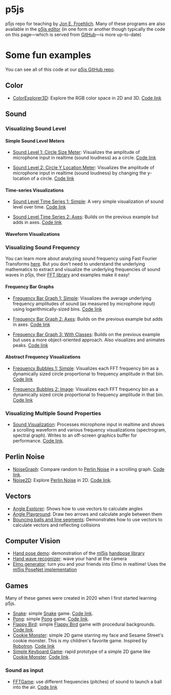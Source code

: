 # p5js
p5js repo for teaching by [Jon E. Froehlich](https://jonfroehlich.github.io/). Many of these programs are also available in the [p5js editor](https://editor.p5js.org/jonfroehlich/sketches) (in one form or another though typically the code on this page—which is served from [GitHub](https://github.com/makeabilitylab/p5js)—is more up-to-date)

# Some fun examples
You can see all of this code at our [p5js GitHub repo](https://github.com/makeabilitylab/p5js).

## Color

* [ColorExplorer3D](https://makeabilitylab.github.io/p5js/Color/ColorExplorer3D/): Explore the RGB color space in 2D and 3D. [Code link](https://github.com/makeabilitylab/p5js/tree/master/Color/ColorExplorer3D)

## Sound

### Visualizing Sound Level

#### Simple Sound Level Meters

* [Sound Level 1: Circle Size Meter](https://makeabilitylab.github.io/p5js/Sound/SoundLevel1-CircleSizeMeter): Visualizes the amplitude of microphone input in realtime (sound loudness) as a circle. [Code link](https://github.com/makeabilitylab/p5js/tree/master/Sound/SoundLevel1-CircleSizeMeter)

* [Sound Level 2: Circle Y Location Meter](https://makeabilitylab.github.io/p5js/Sound/SoundLevel2-CircleYLocationMeter): Visualizes the amplitude of microphone input in realtime (sound loudness) by changing the y-location of a circle. [Code link](https://github.com/makeabilitylab/p5js/tree/master/Sound/SoundLevel2-CircleYLocationMeter)

#### Time-series Visualizations

* [Sound Level Time Series 1: Simple](https://makeabilitylab.github.io/p5js/Sound/SoundLevelTimesSeries1-Simple): A very simple visualization of sound level over time. [Code link](https://github.com/makeabilitylab/p5js/tree/master/Sound/SoundLevelTimesSeries1-Simple)

* [Sound Level Time Series 2: Axes](https://makeabilitylab.github.io/p5js/Sound/SoundLevelTimesSeries2-Axes): Builds on the previous example but adds in axes. [Code link](https://github.com/makeabilitylab/p5js/tree/master/Sound/SoundLevelTimesSeries2-Axes)

#### Waveform Visualizations

### Visualizing Sound Frequency

You can learn more about analyzing sound frequency using Fast Fourier Transforms [here](https://makeabilitylab.github.io/physcomp/signals/frequency-analysis.html). But you don't need to understand the underlying mathematics to extract and visualize the underlying frequencies of sound waves in p5js, their [FFT library](https://p5js.org/reference/#/p5.FFT) and examples make it easy!

#### Frequency Bar Graphs

* [Frequency Bar Graph 1: Simple](https://makeabilitylab.github.io/p5js/Sound/FrequencyBarGraph1-Simple): Visualizes the average underlying frequency amplitudes of sound (as measured by microphone input) using logarithmically-sized bins. [Code link](https://github.com/makeabilitylab/p5js/tree/master/Sound/FrequencyBarGraph1-Simple)

* [Frequency Bar Graph 2: Axes](https://makeabilitylab.github.io/p5js/Sound/FrequencyBarGraph2-Axes): Builds on the previous example but adds in axes. [Code link](https://github.com/makeabilitylab/p5js/tree/master/Sound/FrequencyBarGraph2-Axes)

* [Frequency Bar Graph 3: With Classes](https://makeabilitylab.github.io/p5js/Sound/FrequencyBarGraph3-WithClasses): Builds on the previous example but uses a more object-oriented approach. Also visualizes and animates peaks. [Code link](https://github.com/makeabilitylab/p5js/tree/master/Sound/FrequencyBarGraph3-WithClasses)

#### Abstract Frequency Visualizations

* [Frequency Bubbles 1: Simple](https://makeabilitylab.github.io/p5js/Sound/FrequencyBubbles1-Simple): Visualizes each FFT frequency bin as a dynamically sized circle proportional to frequency amplitude in that bin. [Code link](https://github.com/makeabilitylab/p5js/tree/master/Sound/FrequencyBubbles1-Simple)

* [Frequency Bubbles 2: Image](https://makeabilitylab.github.io/p5js/Sound/FrequencyBubbles2-Image): Visualizes each FFT frequency bin as a dynamically sized circle proportional to frequency amplitude in that bin. [Code link](https://github.com/makeabilitylab/p5js/tree/master/Sound/FrequencyBubbles2-Image)

### Visualizing Multiple Sound Properties

* [Sound Visualization](https://makeabilitylab.github.io/p5js/Sound/SoundVis4-ImprovedPerformance/): Processes microphone input in realtime and shows a scrolling waveform and various frequency visualizations (spectrogram, spectral graph). Writes to an off-screen graphics buffer for performance. [Code link](https://github.com/makeabilitylab/p5js/tree/master/Sound/SoundVis4-ImprovedPerformance).



## Perlin Noise

* [NoiseGraph](https://makeabilitylab.github.io/p5js/PerlinNoise/NoiseGraph): Compare random to [Perlin Noise](https://en.wikipedia.org/wiki/Perlin_noise) in a scrolling graph. [Code link](https://github.com/makeabilitylab/p5js/tree/master/PerlinNoise/Noise2D).
* [Noise2D](https://makeabilitylab.github.io/p5js/PerlinNoise/Noise2D/): Explore [Perlin Noise](https://en.wikipedia.org/wiki/Perlin_noise) in 2D. [Code link](https://github.com/makeabilitylab/p5js/tree/master/PerlinNoise/NoiseGraph).

## Vectors

* [Angle Explorer](https://makeabilitylab.github.io/p5js/Vectors/AngleExplorer/): Shows how to use vectors to calculate angles
* [Angle Playground](https://makeabilitylab.github.io/p5js/Vectors/AnglePlayground/): Draw two arrows and calculate angle between them
* [Bouncing balls and line segments](https://makeabilitylab.github.io/p5js/Vectors/BouncingBallsAndLineSegmentsImproved/): Demonstrates how to use vectors to calculate vectors and reflecting collisions

## Computer Vision

* [Hand pose demo](https://makeabilitylab.github.io/p5js/ml5js/HandPose/HandPoseDemo/): demonstration of the [ml5js](https://ml5js.org/) [handpose library](https://learn.ml5js.org/#/reference/handpose)
* [Hand wave recognizer](https://makeabilitylab.github.io/p5js/ml5js/HandPose/HandWaveDetector/): wave your hand at the camera
* [Elmo generator](https://makeabilitylab.github.io/p5js/ml5js/PoseNet/ElmoGeneratorMultiperson/): turn you and your friends into Elmo in realtime! Uses the [ml5js PoseNet implementation](https://learn.ml5js.org/#/reference/posenet)

## Games

Many of these games were created in 2020 when I first started learning p5js.

* [Snake](https://makeabilitylab.github.io/p5js/Games/Snake/): simple [Snake](https://en.wikipedia.org/wiki/Snake) game. [Code link](https://github.com/makeabilitylab/p5js/tree/master/Games/Snake).
* [Pong](https://makeabilitylab.github.io/p5js/Games/Pong): simple [Pong](https://en.wikipedia.org/wiki/Pong) game. [Code link](https://github.com/makeabilitylab/p5js/tree/master/Games/Pong).
* [Flappy Bird](https://makeabilitylab.github.io/p5js/Games/FlappyBird2/): simple [Flappy Bird](https://en.wikipedia.org/wiki/Flappy_Bird) game with procedural backgrounds. [Code link](https://github.com/makeabilitylab/p5js/tree/master/Games/FlappyBird2).
* [Cookie Monster](https://makeabilitylab.github.io/p5js/Games/CookieMonster3/): simple 2D game starring my face and Sesame Street's cookie monster. This is my children's favorite game. Inspired by [Robotron](https://en.wikipedia.org/wiki/Robotron:_2084). [Code link](https://github.com/makeabilitylab/p5js/tree/master/Games/CookieMonster3)
* [Simple Keyboard Game](https://makeabilitylab.github.io/p5js/Games/SimpleKeyboardGame/): rapid prototype of a simple 2D game like [Cookie Monster](https://makeabilitylab.github.io/p5js/Games/CookieMonster3/). [Code link](https://github.com/makeabilitylab/p5js/tree/master/Games/SimpleKeyboardGame).

### Sound as input

* [FFTGame](https://makeabilitylab.github.io/p5js/Games/FFTGame/): use different frequencies (pitches) of sound to launch a ball into the air. [Code link](https://github.com/makeabilitylab/p5js/tree/master/Games/FFTGame)
